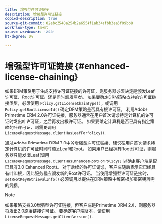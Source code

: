 ```yaml
---
title: 增强型许可证链接
description: 增强型许可证链接
copied-description: true
source-git-commit: 02ebc3548a254b2a6554f1ab34afbb3ea5f09bb8
workflow-type: tm+mt
source-wordcount: '253'
ht-degree: 0%

---
```


# 增强型许可证链接 {#enhanced-license-chaining}

如果DRM策略用于生成支持许可证链接的许可证，则服务器必须决定是颁发Leaf许可证、Root许可证，还是同时颁发两者。 如果要确定DRM策略支持的许可证链接类型，必须使用 `Policy.getLicenseChainType()`，或调用 `Policy.getRootLicenseId()` 确定DRM策略是否具有根许可证。 利用Adobe Primetime DRM 2.0许可证链接，服务器通常在用户首次请求特定计算机的许可证时发出叶许可证，之后再发出根许可证。 如果要确定计算机是否已具有指定策略的叶许可证，则需要调用 `LicenseRequestMessage.clientHasLeafForPolicy()`.

通过Adobe Primetime DRM 3.0中的增强型许可证链接，建议在用户首次请求特定计算机的许可证时同时颁发Leaf和Root。 如果用户已经拥有Root许可证，则服务器只能发出Leaf(调用 `LicenseRequestMessage.clientHasEnhancedRootForPolicy()` 以确定客户端是否已具有3.0 Enhanced Root)。 对于后续的许可证请求，客户端随后表示它已经具有叶和根，因此服务器应颁发新的Root许可证。 当使用增强型许可证链接时， `setRootKeyRetrievalInfo()` 必须调用以提供在DRM策略中解密根加密密钥所需的凭据。

>[!NOTE]
>
>如果策略支持3.0增强型许可证链接，但客户端是Primetime DRM 2.0，则服务器将发出2.0原始链接许可证。 要确定客户端版本，请使用 `LicenseRequestMessage.getClientVersion()`.

